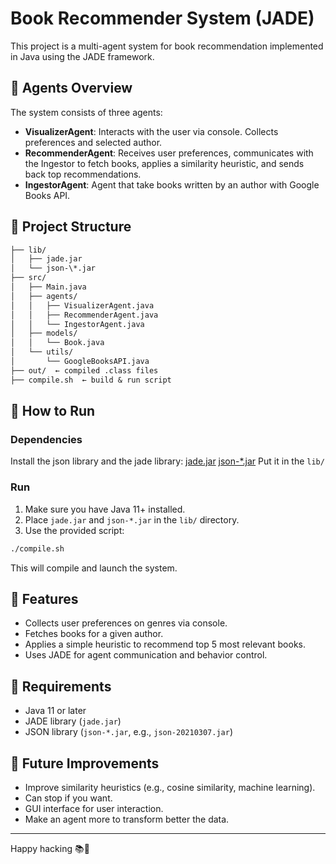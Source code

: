 # Book Recommender System (JADE)

This project is a multi-agent system for book recommendation implemented
in Java using the JADE framework.

## 🧠 Agents Overview

The system consists of three agents:

- **VisualizerAgent**: Interacts with the user via console. Collects preferences
and selected author.
- **RecommenderAgent**: Receives user preferences, communicates with the Ingestor
to fetch books, applies a similarity heuristic, and sends back top recommendations.
- **IngestorAgent**: Agent that take books written by an author with Google Books API.

## 📁 Project Structure

```txt
├── lib/
│   ├── jade.jar
│   └── json-\*.jar
├── src/
│   ├── Main.java
│   ├── agents/
│   │   ├── VisualizerAgent.java
│   │   ├── RecommenderAgent.java
│   │   └── IngestorAgent.java
│   ├── models/
│   │   └── Book.java
│   └── utils/
│       └── GoogleBooksAPI.java
├── out/  ← compiled .class files
├── compile.sh  ← build & run script

````

## 🚀 How to Run

### Dependencies

Install the json library and the jade library:
[jade.jar](https://jade.tilab.com/download/jade/license/jade-download/)
[json-*.jar](https://github.com/stleary/JSON-java)
Put it in the `lib/`

### Run

1. Make sure you have Java 11+ installed.
2. Place `jade.jar` and `json-*.jar` in the `lib/` directory.
3. Use the provided script:

```bash
./compile.sh
````

This will compile and launch the system.

## 🧪 Features

* Collects user preferences on genres via console.
* Fetches books for a given author.
* Applies a simple heuristic to recommend top 5 most relevant books.
* Uses JADE for agent communication and behavior control.

## 🔧 Requirements

* Java 11 or later
* JADE library (`jade.jar`)
* JSON library (`json-*.jar`, e.g., `json-20210307.jar`)

## 🔮 Future Improvements

* Improve similarity heuristics (e.g., cosine similarity, machine learning).
* Can stop if you want.
* GUI interface for user interaction.
* Make an agent more to transform better the data.

---
Happy hacking 📚🤖

